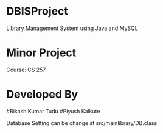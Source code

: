 # DBISProject
Library Management System using Java and MySQL

# Minor Project
Course: CS 257

# Developed By
#Bikash Kumar Tudu
#Piyush Kalkute

Database Setting can be change at src/mainlibrary/DB.class
